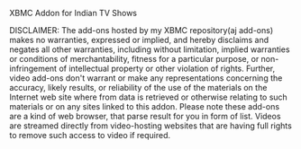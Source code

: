 XBMC Addon for Indian TV Shows


DISCLAIMER: The add-ons hosted by my XBMC repository(aj add-ons) makes no warranties, expressed or implied, and hereby disclaims and negates all other warranties, including without limitation, implied warranties or conditions of merchantability, fitness for a particular purpose, or non-infringement of intellectual property or other violation of rights. Further, video add-ons don't warrant or make any representations concerning the accuracy, likely results, or reliability of the use of the materials on the Internet web site where from data is retrieved or otherwise relating to such materials or on any sites linked to this addon. Please note these add-ons are a kind of web browser, that parse result for you in form of list. Videos are streamed directly from video-hosting websites that are having full rights to remove such access to video if required.
